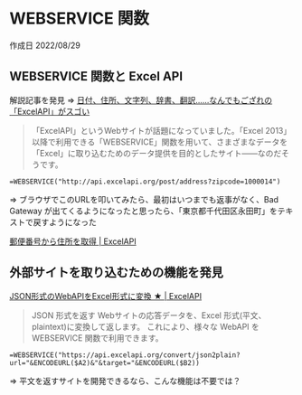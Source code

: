 # WEBSERVICE 関数

作成日 2022/08/29

## WEBSERVICE 関数と Excel API

解説記事を発見 => [日付、住所、文字列、辞書、翻訳……なんでもござれの「ExcelAPI」がスゴい](https://forest.watch.impress.co.jp/docs/serial/yajiuma/1435224.html)

> 「ExcelAPI」というWebサイトが話題になっていました。「Excel 2013」以降で利用できる「WEBSERVICE」関数を用いて、さまざまなデータを「Excel」に取り込むためのデータ提供を目的としたサイト――なのだそうです。

```text
=WEBSERVICE("http://api.excelapi.org/post/address?zipcode=1000014")
```

=> ブラウザでこのURLを叩いてみたら、最初はいつまでも返事がなく、Bad Gateway が出てくるようになったと思ったら、「東京都千代田区永田町」をテキストで戻すようになった

[郵便番号から住所を取得 | ExcelAPI](https://excelapi.org/docs/post/address/)

## 外部サイトを取り込むための機能を発見

[JSON形式のWebAPIをExcel形式に変換 ★ | ExcelAPI](https://excelapi.org/docs/convert/json2plain/)

> JSON 形式を返す Webサイトの応答データを、Excel 形式(平文、plaintext)に変換して返します。
これにより、様々な WebAPI を WEBSERVICE 関数で利用できます。

```text
=WEBSERVICE("https://api.excelapi.org/convert/json2plain?url="&ENCODEURL($A2)&"&target="&ENCODEURL($B2))
```

=> 平文を返すサイトを開発できるなら、こんな機能は不要では？
